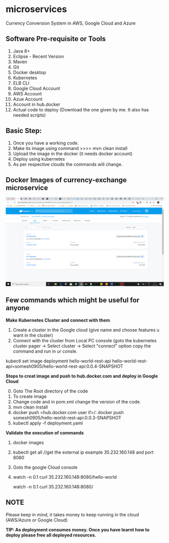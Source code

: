 # microservices
Currency Conversion System in AWS, Google Cloud and Azure
## Software Pre-requisite or Tools
1. Java 8+
2. Eclipse - Recent Version
3. Maven
4. Git
5. Docker desktop
6. Kubernetes
7. ELB CLI
8. Google Cloud Account
9. AWS Account
10. Azue Account
11. Account in hub.docker
12. Actual code to deploy (Download the one given by me. It also has needed scripts)

## Basic Step:
1. Once you have a working code.
2. Make its image using command >>>> mvn clean install
3. Upload the image in the docker (it needs docker account)
4. Deploy using kubernetes
5. As per respective clouds the commands will change.

## Docker Images of currency-exchange microservice
![hub.docker account](https://github.com/someshbhardwaj/microservices/blob/master/Docker_Hub_Code_Image.png)
## Few commands which might be useful for anyone

__Make Kubernetes Cluster and connect with them__

1. Create a cluster in the Google cloud (give name and choose features u want in the cluster)
2. Connect with the cluster from Local PC console (goto the kubernetes cluster pager -> Select cluster -> Select "connect" option copy the command and run in ur consle.

kubectl set image deployment hello-world-rest-api hello-world-rest-api=somesh0905/hello-world-rest-api:0.0.4-SNAPSHOT

__Steps to creat image and push to hub.docker.com and deploy in Google Cloud__

0. Goto The Root directory of the code
1. To create image
2. Change code and in pom.xml change the version of the code.
3. mvn clean install
4. docker push <hub.docker.com user if>/<application name>:<Tag Release>
   docker push somesh0905/hello-world-rest-api:0.0.3-SNAPSHOT
5. kubectl apply -f deployment.yaml

__Validate the execution of commands__
1. docker images
2. kubectl get all			//get the external ip   example 35.232.160.148 and port 8080
3. Goto the google Cloud console
4. watch -n 0.1 curl 35.232.160.148:8080/hello-world

   watch -n 0.1 curl 35.232.160.148:8080/<url in the code or api in the code>

## NOTE
Please keep in mind, it takes money to keep running in the cloud (AWS/Azure or Google Cloud)

__TIP: As deployment consumes money. Once you have learnt how to deploy please free all deployed resources.__

